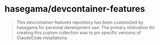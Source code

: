 # hasegama/devcontainer-features

> This devcontainer-features repository has been customized by hasegama for personal development use. The primary motivation for creating this custom collection was to pin specific versions of ClaudeCode installations.
